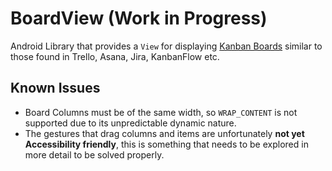 # BoardView (Work in Progress)

Android Library that provides a `View` for displaying 
[Kanban Boards](https://en.wikipedia.org/wiki/Kanban_board) 
similar to those found in Trello, Asana, Jira, KanbanFlow etc.

## Known Issues

* Board Columns must be of the same width, so `WRAP_CONTENT` is not supported due to its
   unpredictable dynamic nature.
* The gestures that drag columns and items are unfortunately **not yet Accessibility friendly**, 
  this is something that needs to be explored in more detail to be solved properly.